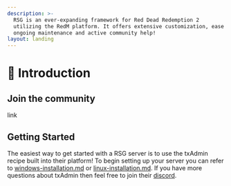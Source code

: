 ```yaml
---
description: >-
  RSG is an ever-expanding framework for Red Dead Redemption 2
  utilizing the RedM platform. It offers extensive customization, ease of use,
  ongoing maintenance and active community help!
layout: landing
---
```


# 👋 Introduction

## Join the community

link

## Getting Started

The easiest way to get started with a RSG server is to use the txAdmin recipe built into their platform! To begin setting up your server you can refer to [windows-installation.md](guides/windows-installation.md "mention") or [linux-installation.md](guides/linux-installation.md "mention"). If you have more questions about txAdmin then feel free to join their [discord](https://discord.gg/r7d894sTHA).

</div>
